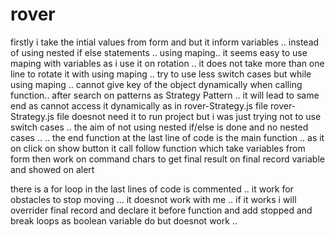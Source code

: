 # rover
firstly i take the intial values from form and but it inform variables .. 
instead of using nested if else statements ..
using maping.. it seems easy to use maping with variables 
as i use it on rotation .. it does not take more than one line to rotate it with using maping ..
try to use less switch cases but while using maping .. 
cannot give key of the object dynamically when calling function..
after search on patterns as Strategy Pattern .. 
it will lead  to same end as cannot access it dynamically as in rover-Strategy.js file
rover-Strategy.js file doesnot need it to run project but i was just trying not to use switch cases .. 
the aim of not using nested if/else is done and no nested cases .. 
.. the end function at the last line of code is the main function ..
as it on click on show button it call follow function which take variables from form 
then work on command chars to get final result on  final record variable and showed on alert 

there is a for loop in the last lines of code is commented .. it work for obstacles to stop moving ... it doesnot work with me .. 
if it works i will overrider final record and declare it before function and add stopped and break loops as boolean variable do but doesnot work .. 
